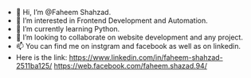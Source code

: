 - 👋 Hi, I’m @Faheem Shahzad.
- 👀 I’m interested in Frontend Development and Automation.
- 🌱 I’m currently learning Python.
- 💞️ I’m looking to collaborate on website development and any project.
- 📫 You can find me on instgram and facebook as well as on linkedin.
- Here is the link:
https://www.linkedin.com/in/faheem-shahzad-2511ba125/
https://web.facebook.com/faheem.shazad.94/

<!---
Faheemuaf/Faheemuaf is a ✨ special ✨ repository because its `README.md` (this file) appears on your GitHub profile.
You can click the Preview link to take a look at your changes.
--->
